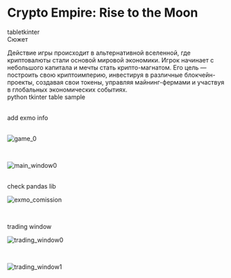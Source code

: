 # Crypto Empire: Rise to the Moon
tabletkinter
<br />
Сюжет
<br>

Действие игры происходит в альтернативной вселенной, где криптовалюты стали основой мировой экономики. 
Игрок начинает с небольшого капитала и мечты стать крипто-магнатом. 
Его цель — построить свою криптоимперию, инвестируя в различные блокчейн-проекты, создавая свои токены,
управляя майнинг-фермами и участвуя в глобальных экономических событиях.
<br>
python tkinter table sample
<br />


<br />
add exmo info
<br />



<br>

![game_0](https://github.com/user-attachments/assets/9d17d9f6-acc7-40fd-937e-2d8a62895eff)

<br>


![main_window0](https://github.com/user-attachments/assets/84dcabd1-b623-4f8e-b3d8-95d914815546)


<br>
check pandas lib

![exmo_comission](https://github.com/user-attachments/assets/6a2f7cf8-a80d-4152-9fad-713d9df0006b)

<br>

trading window

![trading_window0](https://github.com/user-attachments/assets/74d665fe-eac8-45eb-9180-71ab1f70b7a2)

<br>

![trading_window1](https://github.com/user-attachments/assets/f69f5f95-abc0-46fd-bed7-87d3fd91947b)

